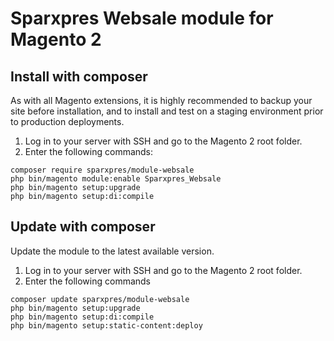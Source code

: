 # Sparxpres Websale module for Magento 2

## Install with composer

As with all Magento extensions, it is highly recommended to backup your site before installation, and to 
install and test on a staging environment prior to production deployments.

1. Log in to your server with SSH and go to the Magento 2 root folder.
2. Enter the following commands:

```
composer require sparxpres/module-websale
php bin/magento module:enable Sparxpres_Websale
php bin/magento setup:upgrade
php bin/magento setup:di:compile
```

## Update with composer

Update the module to the latest available version.

1. Log in to your server with SSH and go to the Magento 2 root folder.
2. Enter the following commands

```
composer update sparxpres/module-websale
php bin/magento setup:upgrade
php bin/magento setup:di:compile
php bin/magento setup:static-content:deploy
```
